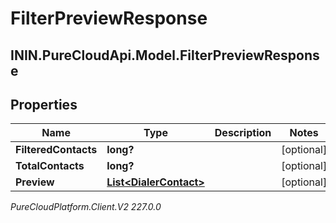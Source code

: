 # FilterPreviewResponse

## ININ.PureCloudApi.Model.FilterPreviewResponse

## Properties

|Name | Type | Description | Notes|
|------------ | ------------- | ------------- | -------------|
| **FilteredContacts** | **long?** |  | [optional] |
| **TotalContacts** | **long?** |  | [optional] |
| **Preview** | [**List&lt;DialerContact&gt;**](DialerContact) |  | [optional] |



_PureCloudPlatform.Client.V2 227.0.0_
